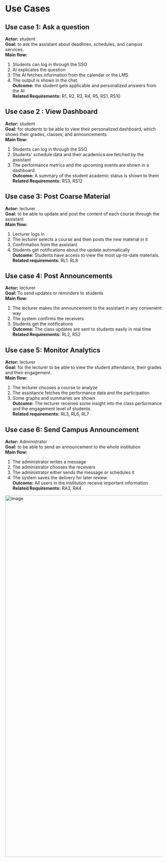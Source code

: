 # Use Cases

## Use case 1: Ask a question
**Actor:** student  
**Goal:** to ask the assistant about deadlines, schedules, and campus services.  
**Main flow:**  
1. Students can log in through the SSO  
2. AI explicates the question  
3. The AI fetches information from the calendar or the LMS  
4. The output is shown in the chat.  
**Outcome:** the student gets applicable and personalized answers from the AI  
**Related Requirements:** R1, R2, R3, R4, R5, RS1, RS10  

## Use case 2 : View Dashboard
**Actor:** student  
**Goal:** for students to be able to view their personalized dashboard, which shows their grades, classes, and announcements  
**Main flow:**  
1. Students can log in through the SSO  
2. Students' schedule data and their academics are fetched by the assistant  
3. The performance metrics and the upcoming events are shown in a dashboard  
**Outcome:** A summary of the student academic status is shown to them  
**Related Requirements:** RS3, RS12  

## Use case 3: Post Coarse Material
**Actor:** lecturer  
**Goal:** to be able to update and post the content of each course through the assistant  
**Main flow:**  
1. Lecturer logs in  
2. The lecturer selects a course and then posts the new material in it  
3. Confirmation from the assistant  
4. Students get notifications about the update automatically  
**Outcome:** Students have access to view the most up-to-date materials.  
**Related requirements:** RL1. RL8  

## Use case 4: Post Announcements
**Actor:** lecturer  
**Goal:** To send updates or reminders to students  
**Main flow:**  
1. The lecturer makes the announcement to the assistant in any convenient way  
2. The system confirms the receivers  
3. Students get the notifications  
**Outcome:** The class updates are sent to students easily in real time  
**Related Requirements:** RL2, RS2  

## Use case 5: Monitor Analytics
**Actor:** lecturer  
**Goal:** for the lecturer to be able to view the student attendance, their grades and their engagement.  
**Main flow:**  
1. The lecturer chooses a course to analyze  
2. The assistance fetches the performance data and the participation  
3. Some graphs and summaries are shown  
**Outcome:** The lecturer receives some insight into the class performance and the engagement level of students.  
**Related requirements:** RL3, RL6, RL7  

## Use case 6: Send Campus Announcement
**Actor:** Administrator  
**Goal:** to be able to send an announcement to the whole institution  
**Main flow:**  
1. The administrator writes a message  
2. The administrator chooses the receivers  
3. The administrator either sends the message or schedules it  
4. The system saves the delivery for later review  
**Outcome:** All users in the institution receive important information  
**Related Requirements:** RA3, RA4  

<img width="692" height="1165" alt="image" src="https://github.com/user-attachments/assets/a60d40e7-9d6a-4cbb-b256-282a0325739b" />
